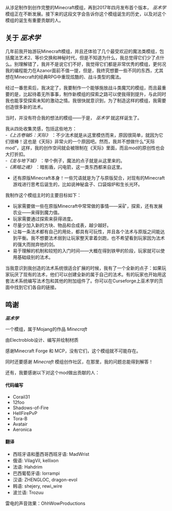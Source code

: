 从涉足制作到创作完整的Minecraft模组，再到2017年四月发布首个版本， _巫术学_ 模组正在不断发展。接下来的这段文字会告诉你这个模组诞生的历史，以及对这个模组的诞生有重要贡献的人。  

## 关于 _巫术学_   
  
几年前我开始游玩Minecraft模组，并且还体验了几个最受欢迎的魔法类模组，包括魔法艺术2、等价交换和神秘时代，但是不知道为什么，我总觉得它们少了点什么。别理解错了，我并不是说它们不好，我觉得它们都是非常优秀的模组，更何况我的编程能力在Azanor面前不值一提，但是，我终究想要一些不同的东西，尤其想在Minecraft的经典RPG中重现炫酷的、战斗类型的魔法。  

经过一番思索后，我决定了，我要制作一个能够施放战斗类魔咒的模组，而且最重要的是，比起待着无所事事，制作新模组的探索之路可以使我得到提升，与此同时我也能享受探索未知的激动之情。我很快就意识到，为了制造这样的模组，我需要创造很多新的法术。  

当时，并没有符合我的想法的模组——于是， _巫术学_ 就这样诞生了。

我从四处收集灵感，包括这些地方：     
-_《上古卷轴5：天际》_ ：不少法术就是从这里模仿而来，原因很简单，就因为它们很棒！这也是《天际》非常火的一个原因吧。然而，我并不想做什么“天际mod”，这样，我的创作空间就会被限制在《天际》里面，而且mod的原创性也会大打折扣。  
-_《龙与地下城》_ ：举个例子，魔法的点子就是从这里来的。     
-_《黑暗之魂》_ ：暗影盾，闪电箭，这一类东西都来自这里。  
- 还有原版Minecraft本身！一些咒语就是为了与原版契合，对现有的Minecraft游戏进行思考后诞生的，比如说神秘盒子、口袋熔炉和生长光环。  

我制作这个模组主时的主要目标如下：  
- 玩家需要做一些在原版Minecraft中常常做的事情——采矿，探索，还有发展农业——来得到魔力值。  
- 玩家需要通过探索来获得进度。  
- 尽量少加入新的方块、物品和合成表，越少越好。  
- 让每一条法术都有自己的用处，都具有可玩性，并且各个法术与原版之间能达到平衡。我不想要法术弱到让玩家整天拿着剑跑，也不希望看到玩家因为法术的强大而抛弃他的剑。  
- 易于理解的机制和较短的入门时间——大概在得到铁甲的阶段，玩家就可以使用基础级别的法术。  

当我意识到我创造的法术系统很适合扩展的时候，我有了一个全新的点子：如果玩家玩厌了现有的法术，他们可以创建全新的属于自己的法术。有的玩家也开始用这套法术系统编写法术包和其他的附加组件了。你可以在Curseforge上巫术学的页面中找到它们各自的链接。  

## 鸣谢

**_巫术学_**

一个模组，属于Mojang的作品 _Minecraft_  

由Electroblob设计、编写并绘制材质  

感谢Minecraft Forge 和 MCP，没有它们，这个模组就不可能存在。  

同时还要感谢 _Minecraft_ 模组创作社区，在那里，我的问题总能得到解答！  

还有，我要感谢以下对这个mod做出贡献的人：  

#### 代码编写

- Corail31
- 12foo
- Shadows-of-Fire
- HellFirePvP
- Tora-B
- Avatair
- Aeronica

#### 翻译  

- 西班牙语和墨西哥西班牙语: MadWrist 
- 俄语: VilagVil, kellixon 
- 法语: Hahdrim 
- 巴西葡萄牙语: lorrampi 
- 汉语: ZHENGLOC, dragon-evol 
- 韩语: shejery, rewi_wire 
- 波兰语: Trozuu

雷电的声音效果：OhhWowProductions  
